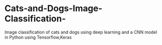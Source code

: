 # Cats-and-Dogs-Image-Classification-
Image classification of cats and dogs using deep learning and a CNN model in Python using Tensorflow,Keras
